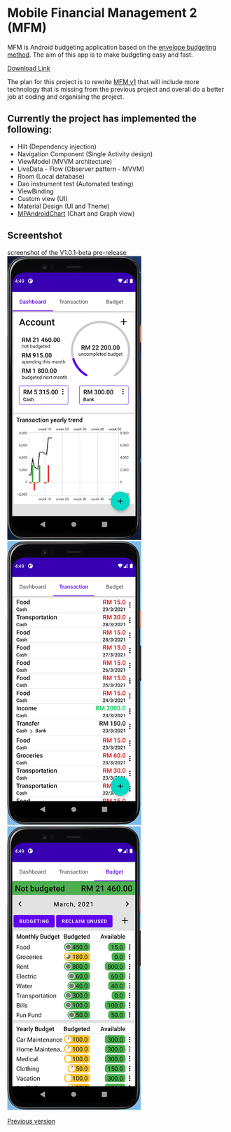 # Mobile Financial Management 2 (MFM)
MFM is Android budgeting application based on the [envelope budgeting method](https://en.wikipedia.org/wiki/Envelope_system). The aim of this app is to make budgeting easy and fast.

[Download Link](https://github.com/kedaitayar/MFM2/releases/download/V1.0.1-beta/app-release.apk)


The plan for this project is to rewrite [MFM v1](https://github.com/kedaitayar/MFM) that will include more technology that is missing from the previous project and overall do a better job at coding and organising the project.

Currently the project has implemented the following:
 - 
 - Hilt (Dependency injection)
 - Navigation Component (Single Activity design)
 - ViewModel (MVVM architecture)
 - LiveData - Flow (Observer pattern - MVVM)
 - Room (Local database)
 - Dao instrument test (Automated testing)
 - ViewBinding
 - Custom view (UI)
 - Material Design (UI and Theme)
 - [MPAndroidChart](https://github.com/PhilJay/MPAndroidChart) (Chart and Graph view)
  
Screentshot
-----------
screenshot of the V1.0.1-beta pre-release <br>
![Dashboard](screenshot/01.png)
![Transaction](screenshot/02.png)
![Budget](screenshot/03.png)

[Previous version](https://github.com/kedaitayar/MFM)
